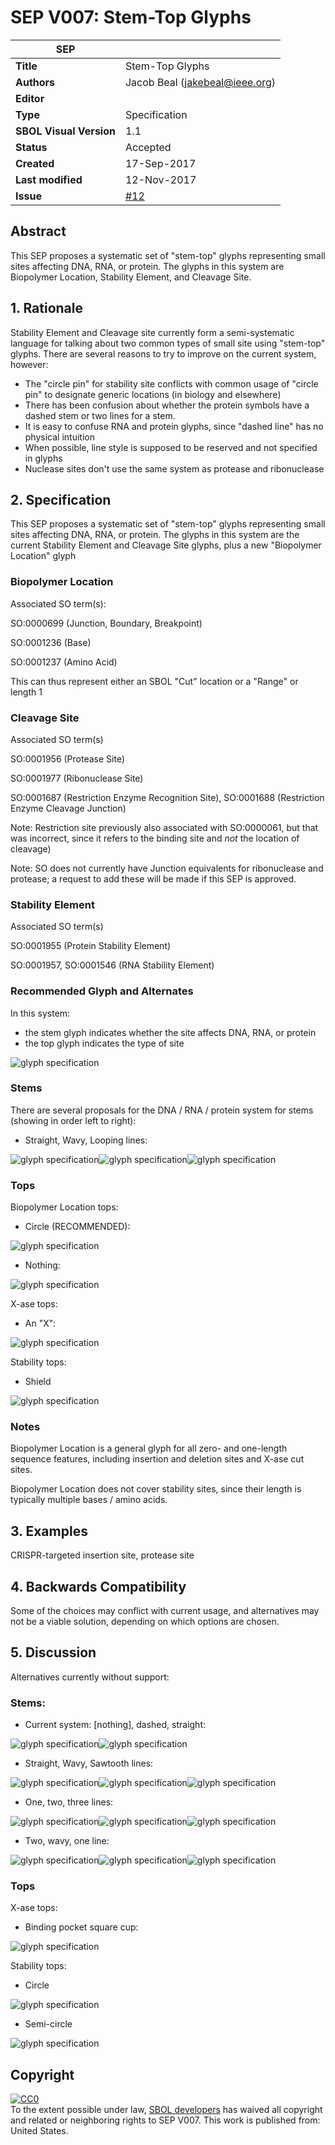 # SEP V007: Stem-Top Glyphs

| SEP | |
| --- | --- |
| **Title** | Stem-Top Glyphs |
| **Authors** | Jacob Beal (jakebeal@ieee.org) |
| **Editor** | |
| **Type** | Specification |
| **SBOL Visual Version** | 1.1 |
| **Status** | Accepted |
| **Created** | 17-Sep-2017 |
| **Last modified** | 12-Nov-2017 |
| **Issue**       | [#12](https://github.com/SynBioDex/SBOL-visual/issues/12) |

## Abstract

This SEP proposes a systematic set of "stem-top" glyphs representing small sites affecting DNA, RNA, or protein. The glyphs in this system are Biopolymer Location, Stability Element, and Cleavage Site.

## 1. Rationale <a name="rationale"></a>

Stability Element and Cleavage site currently form a semi-systematic language for talking about two common types of small site using "stem-top" glyphs. There are several reasons to try to improve on the current system, however:

- The "circle pin" for stability site conflicts with common usage of "circle pin" to designate generic locations (in biology and elsewhere)
- There has been confusion about whether the protein symbols have a dashed stem or two lines for a stem.
- It is easy to confuse RNA and protein glyphs, since "dashed line" has no physical intuition
- When possible, line style is supposed to be reserved and not specified in glyphs
- Nuclease sites don't use the same system as protease and ribonuclease

## 2. Specification <a name="specification"></a>

This SEP proposes a systematic set of "stem-top" glyphs representing small sites affecting DNA, RNA, or protein.  The glyphs in this system are the current Stability Element and Cleavage Site glyphs, plus a new "Biopolymer Location" glyph

### Biopolymer Location

Associated SO term(s):

SO:0000699 (Junction, Boundary, Breakpoint)

SO:0001236 (Base)

SO:0001237 (Amino Acid)

This can thus represent either an SBOL "Cut" location or a "Range" or length 1

### Cleavage Site

Associated SO term(s)

SO:0001956 (Protease Site)

SO:0001977 (Ribonuclease Site)

SO:0001687 (Restriction Enzyme Recognition Site), SO:0001688 (Restriction Enzyme Cleavage Junction)

Note: Restriction site previously also associated with SO:0000061, but that was incorrect, since it refers to the binding site and *not* the location of cleavage)

Note: SO does not currently have Junction equivalents for ribonuclease and protease; a request to add these will be made if this SEP is approved.

### Stability Element

Associated SO term(s)

SO:0001955 (Protein Stability Element)

SO:0001957, SO:0001546 (RNA Stability Element)


### Recommended Glyph and Alternates

In this system:

- the stem glyph indicates whether the site affects DNA, RNA, or protein
- the top glyph indicates the type of site

![glyph specification](https://raw.githubusercontent.com/SynBioDex/SBOLv-realizations/a30f24c/Glyphs/cut/stem-top-specification.png)

### Stems
There are several proposals for the DNA / RNA / protein system for stems (showing in order left to right):

- Straight, Wavy, Looping lines:

![glyph specification](https://raw.githubusercontent.com/SynBioDex/SBOLv-realizations/a30f24c/Glyphs/cut/stem-top-specification-straight.png)![glyph specification](https://raw.githubusercontent.com/SynBioDex/SBOLv-realizations/a30f24c/Glyphs/cut/stem-top-specification-wavy.png)![glyph specification](https://raw.githubusercontent.com/SynBioDex/SBOLv-realizations/90e8478/Glyphs/cut/stem-top-specification-loops.png)

### Tops

 Biopolymer Location tops:

- Circle (RECOMMENDED):

![glyph specification](https://raw.githubusercontent.com/SynBioDex/SBOLv-realizations/a30f24c/Glyphs/cut/stem-top-specification-straight.png)

- Nothing:

![glyph specification](https://raw.githubusercontent.com/SynBioDex/SBOLv-realizations/a30f24c/Glyphs/cut/stem-top-specification-plain.png)


X-ase tops:

- An "X":

![glyph specification](https://raw.githubusercontent.com/SynBioDex/SBOLv-realizations/a30f24c/Glyphs/cut/stem-top-specification-X.png)


Stability tops:

- Shield

![glyph specification](https://raw.githubusercontent.com/SynBioDex/SBOLv-realizations/90e8478/Glyphs/cut/stem-top-specification-shield.png)

### Notes
 Biopolymer Location is a general glyph for all zero- and one-length sequence features, including insertion and deletion sites and X-ase cut sites.

Biopolymer Location does not cover stability sites, since their length is typically multiple bases / amino acids.

## 3. Examples <a name='example'></a>

CRISPR-targeted insertion site, protease site

## 4. Backwards Compatibility <a name='compatibility'></a>

Some of the choices may conflict with current usage, and alternatives may not be a viable solution, depending on which options are chosen. 

## 5. Discussion <a name='discussion'></a>

Alternatives currently without support:

### Stems:
- Current system: [nothing], dashed, straight:

![glyph specification](https://raw.githubusercontent.com/SynBioDex/SBOLv-realizations/a30f24c/Glyphs/cut/stem-top-specification-dashed.png)![glyph specification](https://raw.githubusercontent.com/SynBioDex/SBOLv-realizations/a30f24c/Glyphs/cut/stem-top-specification-straight.png)

- Straight, Wavy, Sawtooth lines:

![glyph specification](https://raw.githubusercontent.com/SynBioDex/SBOLv-realizations/a30f24c/Glyphs/cut/stem-top-specification-straight.png)![glyph specification](https://raw.githubusercontent.com/SynBioDex/SBOLv-realizations/a30f24c/Glyphs/cut/stem-top-specification-wavy.png)![glyph specification](https://raw.githubusercontent.com/SynBioDex/SBOLv-realizations/cd93a0b/Glyphs/cut/stem-top-specification-sawtooth-sharper.png)


- One, two, three lines:

![glyph specification](https://raw.githubusercontent.com/SynBioDex/SBOLv-realizations/a30f24c/Glyphs/cut/stem-top-specification-straight.png)![glyph specification](https://raw.githubusercontent.com/SynBioDex/SBOLv-realizations/a30f24c/Glyphs/cut/stem-top-specification-double.png)![glyph specification](https://raw.githubusercontent.com/SynBioDex/SBOLv-realizations/a30f24c/Glyphs/cut/stem-top-specification-triple.png)

- Two, wavy, one line:

![glyph specification](https://raw.githubusercontent.com/SynBioDex/SBOLv-realizations/a30f24c/Glyphs/cut/stem-top-specification-double.png)![glyph specification](https://raw.githubusercontent.com/SynBioDex/SBOLv-realizations/a30f24c/Glyphs/cut/stem-top-specification-wavy.png)![glyph specification](https://raw.githubusercontent.com/SynBioDex/SBOLv-realizations/a30f24c/Glyphs/cut/stem-top-specification-straight.png)
### Tops

X-ase tops:
- Binding pocket square cup:

![glyph specification](https://raw.githubusercontent.com/SynBioDex/SBOLv-realizations/a30f24c/Glyphs/cut/stem-top-specification-cup.png)


Stability tops:
- Circle

![glyph specification](https://raw.githubusercontent.com/SynBioDex/SBOLv-realizations/a30f24c/Glyphs/cut/stem-top-specification-straight.png)

- Semi-circle

![glyph specification](https://raw.githubusercontent.com/SynBioDex/SBOLv-realizations/a30f24c/Glyphs/cut/stem-top-specification-semicircle.png)


## Copyright <a name='copyright'></a>

<p xmlns:dct="http://purl.org/dc/terms/" xmlns:vcard="http://www.w3.org/2001/vcard-rdf/3.0#">
  <a rel="license"
     href="http://creativecommons.org/publicdomain/zero/1.0/">
    <img src="http://i.creativecommons.org/p/zero/1.0/88x31.png" style="border-style: none;" alt="CC0" />
  </a>
  <br />
  To the extent possible under law,
  <a rel="dct:publisher"
     href="sbolstandard.org">
    <span property="dct:title">SBOL developers</span></a>
  has waived all copyright and related or neighboring rights to
  <span property="dct:title">SEP V007</span>.
This work is published from:
<span property="vcard:Country" datatype="dct:ISO3166"
      content="US" about="sbolstandard.org">
  United States</span>.
</p>
